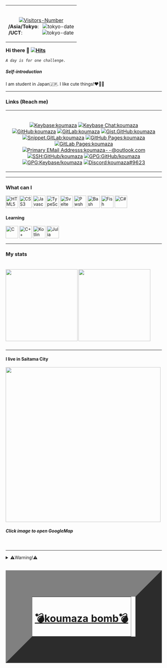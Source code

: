 <table align="right" border="0">
<td colspan=0 align="center"><br>

[![Visitors-Number](https://visitor-badge.glitch.me/badge?page_id=koumaza.visitor-badge)](https://visitor-badge.glitch.me)<br>
__/Asia/Tokyo__: &nbsp; ![tokyo-date](https://badgen.net/https/cal-badge-icd0onfvrxx6.runkit.sh/Asia/Tokyo?color=black)<br>
__/UCT__: &nbsp;&nbsp;&nbsp;&nbsp;&nbsp;&nbsp;&nbsp;&nbsp;&nbsp;&nbsp;&nbsp;&nbsp;&nbsp; ![tokyo-date](https://badgen.net/https/cal-badge-icd0onfvrxx6.runkit.sh/UTC?color=black)
</td></table>

### Hi there 👋  [![Hits](https://hits.seeyoufarm.com/api/count/incr/badge.svg?url=https%3A%2F%2Fgithub.com%2Fkoumaza&count_bg=%230050FF&title_bg=%23555555&icon=googlemaps.svg&icon_color=%23FFFFFF&title=Hits+%2F+koumaza&edge_flat=true)](https://hits.seeyoufarm.com)
_`A day is for one challenge.`_

##### Self-introduction
I am student in Japan🇯🇵.
I like cute things!❤🤣🤩


---

### Links (Reach me)

<table align="center" border="0">
<tr><td colspan=0 align="center"><br>

[![Keybase:koumaza](https://img.shields.io/badge/Keybase-koumaza-brightgreen?style=flat-square&logo=keybase)](https://keybase.io/koumaza)
[![Keybase Chat:koumaza](https://img.shields.io/badge/Keybase%20Chat-koumaza-blue?style=flat-square&logo=keybase)](https://keybase.io/koumaza/chat)
[![GitHub:koumaza](https://img.shields.io/badge/GitHub-koumaza-f06?style=flat-square&logo=GitHub)](https://github.com/koumaza)
[![GitLab:koumaza](https://img.shields.io/badge/GitLab-koumaza-fa6?style=flat-square&logo=GitLab)](https://gitlab.com/koumaza)
[![Gist.GitHub:koumaza](https://img.shields.io/badge/Gist%20GitHub-koumaza-f64?style=flat-square&logo=GitHub)](https://gist.github.com/koumaza)
[![Snippet.GitLab:koumaza](https://img.shields.io/badge/GitLab%20Snippets-koumaza-fa3?style=flat-square&logo=GitLab)](https://gitlab.com/users/koumaza/snippets)
[![GitHub Pages:koumaza](https://img.shields.io/badge/GitHub%20Pages-koumaza-f7b?style=flat-square&logo=GitHub)](https://koumaza.github.io)
[![GitLab Pages:koumaza](https://img.shields.io/badge/GitLab%20Pages-koumaza-7fb?style=flat-square&logo=GitLab)](https://koumaza.gitlab.io)
[![Primary EMail Addresss:koumaza--@outlook.com](https://img.shields.io/badge/Primary-koumaza----@outlook.com-green?style=flat-square&logo=microsoft%20outlook)](mailto://koumaza--@outlook.com)
[![SSH:GitHub/koumaza](https://img.shields.io/badge/SSH--GitHub-koumaza.keys-red?style=flat-square&logo=GitHub)](https://github.com/koumaza.keys)
[![GPG:GitHub/koumaza](https://img.shields.io/badge/GPG--GitHub-koumaza/gpg_keys-red?style=flat-square&logo=GitHub)](https://api.github.com/users/koumaza/gpg_keys)
[![GPG:Keybase/koumaza](https://img.shields.io/badge/GPG--Keybase-koumaza/pgp_keys.asc-red?style=flat-square&logo=keybase)](https://keybase.io/koumaza/pgp_keys.asc)
[![Discord:koumaza#9623](https://img.shields.io/badge/Discord-koumaza%239623-purple?style=flat-square&logo=discord)](https://canary.discord.com/channels/@me/418430050291941406)

</td></tr></table>

---

### What can I
<img alt="HTML5" height=40rem width=40rem src="https://api.iconify.design/logos:html-5.svg?download=false&box=true&inline=false&height=auto"/> <img alt="CSS3" height=40rem width=40rem src="https://api.iconify.design/logos:css-3.svg?download=false&box=true&inline=false&height=auto"/> <img alt="Javascript" height=40rem width=40rem src="https://api.iconify.design/grommet-icons:js.svg?download=false&box=true&inline=false&height=auto"/> <img alt="TypeScript" height=40rem width=40rem src="https://api.iconify.design/logos:typescript-icon.svg?download=false&box=true&inline=false&height=auto"/> <img alt="Svelte" height=40rem width=40rem src="https://api.iconify.design/logos:svelte-icon.svg?download=false&box=true&inline=false&height=auto"/> <img alt="Pwsh" height=40rem width=40rem src="https://api.iconify.design/vscode-icons:file-type-powershell.svg?download=false&box=true&inline=false&height=auto"/> <img alt="Bash" height=40rem width=40rem src="https://api.iconify.design/logos:bash-icon.svg?download=false&box=true&inline=false&height=auto"/> <img alt="Fish" height=40rem width=40rem src="https://avatars.githubusercontent.com/u/1828073"/> <img alt="C#" height=40rem width=40rem src="https://api.iconify.design/logos:c-sharp.svg?download=false&box=true&inline=false&height=auto"/>

#### Learning
<img alt="C" height=40rem width=40rem src="https://api.iconify.design/logos:c.svg?download=false&box=true&inline=false&height=auto"/> <img alt="C++" height=40rem width=40rem src="https://api.iconify.design/logos:c-plusplus.svg?download=false&box=true&inline=false&height=auto"/> <img alt="Kotlin" height=40rem width=40rem src="https://api.iconify.design/logos:kotlin.svg?download=false&box=true&inline=false&height=auto"/> <img alt="Julia" height=40rem width=40rem src="https://api.iconify.design/vscode-icons:file-type-julia.svg?download=false&box=true&inline=false&height=auto"/>

---

### My stats

<h1>

<a href="https://github.com/anuraghazra/github-readme-stats"><img align="left" height="232rem" src="https://github-readme-stats.vercel.app/api/top-langs/?username=koumaza&theme=radical" /></a>
<a href="https://github.com/anuraghazra/github-readme-stats"><img align="center" height="232rem" src="https://github-readme-stats.vercel.app/api?username=koumaza&count_private=true?username=anuraghazra&show_icons=true&theme=radical" /></a>

</h1>

---

#### I live in Saitama City
<a href="https://www.google.com/maps/place/Saitama"><img align="center" height="500rem" src="https://user-images.githubusercontent.com/44153315/98898344-c2918600-24f0-11eb-93d9-ed8029ae184e.png" /></a>

##### Click image to open GoogleMap


<br>


---
<details><summary>⚠️Warning!⚠️<br><br><ins><table align="center" border="85"><tr><td colspan=0 align="center"><h1>💣<ins>koumaza</ins> <ins>bomb</ins>💣</h1></td></tr></table></ins></summary>

<table align="center" border="-200"><tr><td colspan=0 align="center">
Are you sure?

| [_Yes_](https://github.com/koumaza/koumaza/blob/master/Bom.md) | __No__ |
| --- |----|
</table></tr></td>

<ins><table align="center" border="0"><tr><td colspan=0 align="center"><h1>💣💣💣<ins>Unlimited</ins> <ins>bomb</ins>💣💣💣</h1></td></tr></ins>
<tr><td colspan=0 align="center"><a href="https://google.com">Enter</a></td></tr>
</table>
</details>
